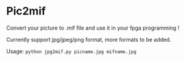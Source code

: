 # Pic2mif
Convert your picture to .mif file and use it in your fpga programming !

Currently support jpg/jpeg/png format, more formats to be added.

Usage: `python jpg2mif.py picname.jpg mifname.jpg`